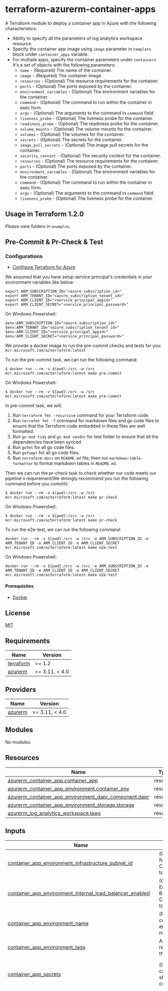 # terraform-azurerm-container-apps

A Terraform module to deploy a container app in Azure with the following characteristics:

- Ability to specify all the parameters of log analytics workspace resource.
- Specify the container app image using `image` parameter in `template` block under `container_apps` variable.
- For multiple apps, specify the container parameters under `containers`. It's a set of objects with the following parameters:
  - `name` - (Required) The name of the container.
  - `image` - (Required) The container image.
  - `resources` - (Optional) The resource requirements for the container.
  - `ports` - (Optional) The ports exposed by the container. 
  - `environment_variables` - (Optional) The environment variables for the container. 
  - `command` - (Optional) The command to run within the container in exec form.
  - `args` - (Optional) The arguments to the command in `command` field.
  - `liveness_probe` - (Optional) The liveness probe for the container.
  - `readiness_probe` - (Optional) The readiness probe for the container.
  - `volume_mounts` - (Optional) The volume mounts for the container.
  - `volumes` - (Optional) The volumes for the container.
  - `secrets` - (Optional) The secrets for the container. 
  - `image_pull_secrets` - (Optional) The image pull secrets for the container. 
  - `security_context` - (Optional) The security context for the container. 
  - `resources` - (Optional) The resource requirements for the container. 
  - `ports` - (Optional) The ports exposed by the container. 
  - `environment_variables` - (Optional) The environment variables for the container. 
  - `command` - (Optional) The command to run within the container in exec form.
  - `args` - (Optional) The arguments to the command in `command` field.
  - `liveness_probe` - (Optional) The liveness probe for the container.


## Usage in Terraform 1.2.0

Please view folders in `examples`.

## Pre-Commit & Pr-Check & Test

### Configurations

- [Configure Terraform for Azure](https://docs.microsoft.com/en-us/azure/virtual-machines/linux/terraform-install-configure)

We assumed that you have setup service principal's credentials in your environment variables like below:

```shell
export ARM_SUBSCRIPTION_ID="<azure_subscription_id>"
export ARM_TENANT_ID="<azure_subscription_tenant_id>"
export ARM_CLIENT_ID="<service_principal_appid>"
export ARM_CLIENT_SECRET="<service_principal_password>"
```

On Windows Powershell:

```shell
$env:ARM_SUBSCRIPTION_ID="<azure_subscription_id>"
$env:ARM_TENANT_ID="<azure_subscription_tenant_id>"
$env:ARM_CLIENT_ID="<service_principal_appid>"
$env:ARM_CLIENT_SECRET="<service_principal_password>"
```

We provide a docker image to run the pre-commit checks and tests for you: `mcr.microsoft.com/azterraform:latest`

To run the pre-commit task, we can run the following command:

```shell
$ docker run --rm -v $(pwd):/src -w /src mcr.microsoft.com/azterraform:latest make pre-commit
```

On Windows Powershell:

```shell
$ docker run --rm -v ${pwd}:/src -w /src mcr.microsoft.com/azterraform:latest make pre-commit
```

In pre-commit task, we will:

1. Run `terraform fmt -recursive` command for your Terraform code.
2. Run `terrafmt fmt -f` command for markdown files and go code files to ensure that the Terraform code embedded in these files are well formatted.
3. Run `go mod tidy` and `go mod vendor` for test folder to ensure that all the dependencies have been synced.
4. Run `gofmt` for all go code files.
5. Run `gofumpt` for all go code files.
6. Run `terraform-docs` on `README.md` file, then run `markdown-table-formatter` to format markdown tables in `README.md`.

Then we can run the pr-check task to check whether our code meets our pipeline's requirement(We strongly recommend you run the following command before you commit):

```shell
$ docker run --rm -v $(pwd):/src -w /src mcr.microsoft.com/azterraform:latest make pr-check
```

On Windows Powershell:

```shell
$ docker run --rm -v ${pwd}:/src -w /src mcr.microsoft.com/azterraform:latest make pr-check
```

To run the e2e-test, we can run the following command:

```text
docker run --rm -v $(pwd):/src -w /src -e ARM_SUBSCRIPTION_ID -e ARM_TENANT_ID -e ARM_CLIENT_ID -e ARM_CLIENT_SECRET mcr.microsoft.com/azterraform:latest make e2e-test
```

On Windows Powershell:

```text
docker run --rm -v ${pwd}:/src -w /src -e ARM_SUBSCRIPTION_ID -e ARM_TENANT_ID -e ARM_CLIENT_ID -e ARM_CLIENT_SECRET mcr.microsoft.com/azterraform:latest make e2e-test
```

#### Prerequisites

- [Docker](https://www.docker.com/community-edition#/download)

## License

[MIT](LICENSE)

<!-- BEGIN_TF_DOCS -->
## Requirements

| Name                                                                      | Version        |
|---------------------------------------------------------------------------|----------------|
| <a name="requirement_terraform"></a> [terraform](#requirement\_terraform) | >= 1.2         |
| <a name="requirement_azurerm"></a> [azurerm](#requirement\_azurerm)       | >= 3.11, < 4.0 |

## Providers

| Name                                                          | Version        |
|---------------------------------------------------------------|----------------|
| <a name="provider_azurerm"></a> [azurerm](#provider\_azurerm) | >= 3.11, < 4.0 |

## Modules

No modules.

## Resources

| Name                                                                                                                                                                              | Type     |
|-----------------------------------------------------------------------------------------------------------------------------------------------------------------------------------|----------|
| [azurerm_container_app.container_app](https://registry.terraform.io/providers/hashicorp/azurerm/latest/docs/resources/container_app)                                              | resource |
| [azurerm_container_app_environment.container_env](https://registry.terraform.io/providers/hashicorp/azurerm/latest/docs/resources/container_app_environment)                      | resource |
| [azurerm_container_app_environment_dapr_component.dapr](https://registry.terraform.io/providers/hashicorp/azurerm/latest/docs/resources/container_app_environment_dapr_component) | resource |
| [azurerm_container_app_environment_storage.storage](https://registry.terraform.io/providers/hashicorp/azurerm/latest/docs/resources/container_app_environment_storage)            | resource |
| [azurerm_log_analytics_workspace.laws](https://registry.terraform.io/providers/hashicorp/azurerm/latest/docs/resources/log_analytics_workspace)                                   | resource |

## Inputs

| Name                                                                                                                                                                                                                             | Description                                                                                                                                                                                                                                        | Type                                                                                                                                                                                                                                                                                                                                                                                                                                                                                                                                                                                                                                                                                                                                                                                                                                                                                                                                                                                                                                                                                                                                                                                                                                                                                                                                                                                                                                                                                                                                                                                                                                                                                                                                                                                                                                                                                                                                                                                                                                                                                                                                                                                                                                                                                                                                                                                                                                                                                                                                                                                                                                                                                                                                                                                                                                                                                                                                                                                                                                                                                                                                                                                                                                                                                                                                                                                                                                                                                                                                                                                                                                                                                                                                                                                                                                                                                 | Default       | Required |
|----------------------------------------------------------------------------------------------------------------------------------------------------------------------------------------------------------------------------------|----------------------------------------------------------------------------------------------------------------------------------------------------------------------------------------------------------------------------------------------------|--------------------------------------------------------------------------------------------------------------------------------------------------------------------------------------------------------------------------------------------------------------------------------------------------------------------------------------------------------------------------------------------------------------------------------------------------------------------------------------------------------------------------------------------------------------------------------------------------------------------------------------------------------------------------------------------------------------------------------------------------------------------------------------------------------------------------------------------------------------------------------------------------------------------------------------------------------------------------------------------------------------------------------------------------------------------------------------------------------------------------------------------------------------------------------------------------------------------------------------------------------------------------------------------------------------------------------------------------------------------------------------------------------------------------------------------------------------------------------------------------------------------------------------------------------------------------------------------------------------------------------------------------------------------------------------------------------------------------------------------------------------------------------------------------------------------------------------------------------------------------------------------------------------------------------------------------------------------------------------------------------------------------------------------------------------------------------------------------------------------------------------------------------------------------------------------------------------------------------------------------------------------------------------------------------------------------------------------------------------------------------------------------------------------------------------------------------------------------------------------------------------------------------------------------------------------------------------------------------------------------------------------------------------------------------------------------------------------------------------------------------------------------------------------------------------------------------------------------------------------------------------------------------------------------------------------------------------------------------------------------------------------------------------------------------------------------------------------------------------------------------------------------------------------------------------------------------------------------------------------------------------------------------------------------------------------------------------------------------------------------------------------------------------------------------------------------------------------------------------------------------------------------------------------------------------------------------------------------------------------------------------------------------------------------------------------------------------------------------------------------------------------------------------------------------------------------------------------------------------------------------------|---------------|:--------:|
| <a name="input_container_app_environment_infrastructure_subnet_id"></a> [container\_app\_environment\_infrastructure\_subnet\_id](#input\_container\_app\_environment\_infrastructure\_subnet\_id)                               | (Optional) The existing subnet to use for the container apps control plane. Changing this forces a new resource to be created.                                                                                                                     | `string`                                                                                                                                                                                                                                                                                                                                                                                                                                                                                                                                                                                                                                                                                                                                                                                                                                                                                                                                                                                                                                                                                                                                                                                                                                                                                                                                                                                                                                                                                                                                                                                                                                                                                                                                                                                                                                                                                                                                                                                                                                                                                                                                                                                                                                                                                                                                                                                                                                                                                                                                                                                                                                                                                                                                                                                                                                                                                                                                                                                                                                                                                                                                                                                                                                                                                                                                                                                                                                                                                                                                                                                                                                                                                                                                                                                                                                                                             | `null`        |    no    |
| <a name="input_container_app_environment_internal_load_balancer_enabled"></a> [container\_app\_environment\_internal\_load\_balancer\_enabled](#input\_container\_app\_environment\_internal\_load\_balancer\_enabled)           | (Optional) Should the Container Environment operate in Internal Load Balancing Mode? Defaults to `false`. Changing this forces a new resource to be created.                                                                                       | `bool`                                                                                                                                                                                                                                                                                                                                                                                                                                                                                                                                                                                                                                                                                                                                                                                                                                                                                                                                                                                                                                                                                                                                                                                                                                                                                                                                                                                                                                                                                                                                                                                                                                                                                                                                                                                                                                                                                                                                                                                                                                                                                                                                                                                                                                                                                                                                                                                                                                                                                                                                                                                                                                                                                                                                                                                                                                                                                                                                                                                                                                                                                                                                                                                                                                                                                                                                                                                                                                                                                                                                                                                                                                                                                                                                                                                                                                                                               | `false`       |    no    |
| <a name="input_container_app_environment_name"></a> [container\_app\_environment\_name](#input\_container\_app\_environment\_name)                                                                                               | (Required) The name of the container apps managed environment. Changing this forces a new resource to be created.                                                                                                                                  | `string`                                                                                                                                                                                                                                                                                                                                                                                                                                                                                                                                                                                                                                                                                                                                                                                                                                                                                                                                                                                                                                                                                                                                                                                                                                                                                                                                                                                                                                                                                                                                                                                                                                                                                                                                                                                                                                                                                                                                                                                                                                                                                                                                                                                                                                                                                                                                                                                                                                                                                                                                                                                                                                                                                                                                                                                                                                                                                                                                                                                                                                                                                                                                                                                                                                                                                                                                                                                                                                                                                                                                                                                                                                                                                                                                                                                                                                                                             | n/a           |   yes    |
| <a name="input_container_app_environment_tags"></a> [container\_app\_environment\_tags](#input\_container\_app\_environment\_tags)                                                                                               | A map of the tags to use on the resources that are deployed with this module.                                                                                                                                                                      | `map(string)`                                                                                                                                                                                                                                                                                                                                                                                                                                                                                                                                                                                                                                                                                                                                                                                                                                                                                                                                                                                                                                                                                                                                                                                                                                                                                                                                                                                                                                                                                                                                                                                                                                                                                                                                                                                                                                                                                                                                                                                                                                                                                                                                                                                                                                                                                                                                                                                                                                                                                                                                                                                                                                                                                                                                                                                                                                                                                                                                                                                                                                                                                                                                                                                                                                                                                                                                                                                                                                                                                                                                                                                                                                                                                                                                                                                                                                                                        | `{}`          |    no    |
| <a name="input_container_app_secrets"></a> [container\_app\_secrets](#input\_container\_app\_secrets)                                                                                                                            | (Optional) The secrets of the container apps. The key of the map should be aligned with the corresponding container app.                                                                                                                           | <pre>map(list(object({<br>    name  = string<br>    value = string<br>  })))</pre>                                                                                                                                                                                                                                                                                                                                                                                                                                                                                                                                                                                                                                                                                                                                                                                                                                                                                                                                                                                                                                                                                                                                                                                                                                                                                                                                                                                                                                                                                                                                                                                                                                                                                                                                                                                                                                                                                                                                                                                                                                                                                                                                                                                                                                                                                                                                                                                                                                                                                                                                                                                                                                                                                                                                                                                                                                                                                                                                                                                                                                                                                                                                                                                                                                                                                                                                                                                                                                                                                                                                                                                                                                                                                                                                                                                                   | `{}`          |    no    |
| <a name="input_container_apps"></a> [container\_apps](#input\_container\_apps)                                                                                                                                                   | The container apps to deploy.                                                                                                                                                                                                                      | <pre>map(object({<br>    name          = string<br>    tags          = optional(map(string))<br>    revision_mode = string<br><br>    template = object({<br>      containers = set(object({<br>        name    = string<br>        image   = string<br>        args    = optional(list(string))<br>        command = optional(list(string))<br>        cpu     = string<br>        memory  = string<br>        env = optional(set(object({<br>          name        = string<br>          secret_name = optional(string)<br>          value       = optional(string)<br>        })))<br>        liveness_probe = optional(object({<br>          failure_count_threshold = optional(number)<br>          header = optional(object({<br>            name  = string<br>            value = string<br>          }))<br>          host             = optional(string)<br>          initial_delay    = optional(number, 1)<br>          interval_seconds = optional(number, 10)<br>          path             = optional(string)<br>          port             = number<br>          timeout          = optional(number, 1)<br>          transport        = string<br>        }))<br>        readiness_probe = optional(object({<br>          failure_count_threshold = optional(number)<br>          header = optional(object({<br>            name  = string<br>            value = string<br>          }))<br>          host                    = optional(string)<br>          interval_seconds        = optional(number, 10)<br>          path                    = optional(string)<br>          port                    = number<br>          success_count_threshold = optional(number, 3)<br>          timeout                 = optional(number)<br>          transport               = string<br>        }))<br>        startup_probe = optional(object({<br>          failure_count_threshold = optional(number)<br>          header = optional(object({<br>            name  = string<br>            value = string<br>          }))<br>          host             = optional(string)<br>          interval_seconds = optional(number, 10)<br>          path             = optional(string)<br>          port             = number<br>          timeout          = optional(number)<br>          transport        = string<br>        }))<br>        volume_mounts = optional(object({<br>          name = string<br>          path = string<br>        }))<br>      }))<br>      max_replicas    = optional(number)<br>      min_replicas    = optional(number)<br>      revision_suffix = optional(string)<br><br>      volume = optional(list(object({<br>        name         = string<br>        storage_name = optional(string)<br>        storage_type = optional(string)<br>      })))<br>    })<br><br>    ingress = optional(object({<br>      allow_insecure_connections = optional(bool, false)<br>      external_enabled           = optional(bool, false)<br>      target_port                = number<br>      transport                  = optional(string)<br>      traffic_weight = object({<br>        label           = optional(string)<br>        latest_revision = optional(string)<br>        revision_suffix = optional(string)<br>        percentage      = number<br>      })<br>    }))<br><br>    identity = optional(object({<br>      type         = string<br>      identity_ids = optional(list(string))<br>    }))<br><br>    dapr = optional(object({<br>      app_id       = string<br>      app_port     = number<br>      app_protocol = optional(string)<br>    }))<br><br>    registry = optional(list(object({<br>      server               = string<br>      username             = optional(string)<br>      password_secret_name = optional(string)<br>      identity             = optional(string)<br>    })))<br>  }))</pre> | n/a           |   yes    |
| <a name="input_dapr_component"></a> [dapr\_component](#input\_dapr\_component)                                                                                                                                                   | (Optional) The Dapr component to deploy.                                                                                                                                                                                                           | <pre>map(object({<br>    name           = string<br>    component_type = string<br>    version        = string<br>    ignore_errors  = optional(bool, false)<br>    init_timeout   = optional(string, "5s")<br>    scopes         = optional(list(string))<br>    metadata = optional(set(object({<br>      name        = string<br>      secret_name = optional(string)<br>      value       = string<br>    })))<br>  }))</pre>                                                                                                                                                                                                                                                                                                                                                                                                                                                                                                                                                                                                                                                                                                                                                                                                                                                                                                                                                                                                                                                                                                                                                                                                                                                                                                                                                                                                                                                                                                                                                                                                                                                                                                                                                                                                                                                                                                                                                                                                                                                                                                                                                                                                                                                                                                                                                                                                                                                                                                                                                                                                                                                                                                                                                                                                                                                                                                                                                                                                                                                                                                                                                                                                                                                                                                                                                                                                                                                    | `{}`          |    no    |
| <a name="input_dapr_component_secrets"></a> [dapr\_component\_secrets](#input\_dapr\_component\_secrets)                                                                                                                         | (Optional) The secrets of the Dapr components. The key of the map should be aligned with the corresponding Dapr component.                                                                                                                         | <pre>map(list(object({<br>    name  = string<br>    value = string<br>  })))</pre>                                                                                                                                                                                                                                                                                                                                                                                                                                                                                                                                                                                                                                                                                                                                                                                                                                                                                                                                                                                                                                                                                                                                                                                                                                                                                                                                                                                                                                                                                                                                                                                                                                                                                                                                                                                                                                                                                                                                                                                                                                                                                                                                                                                                                                                                                                                                                                                                                                                                                                                                                                                                                                                                                                                                                                                                                                                                                                                                                                                                                                                                                                                                                                                                                                                                                                                                                                                                                                                                                                                                                                                                                                                                                                                                                                                                   | `{}`          |    no    |
| <a name="input_env_storage"></a> [env\_storage](#input\_env\_storage)                                                                                                                                                            | (Optional) Manages a Container App Environment Storage, writing files to this file share to make data accessible by other systems.                                                                                                                 | <pre>map(object({<br>    name                 = string<br>    storage_account_name = string<br>    access_key           = string<br>    share_name           = string<br>    access_mode          = string<br>  }))</pre>                                                                                                                                                                                                                                                                                                                                                                                                                                                                                                                                                                                                                                                                                                                                                                                                                                                                                                                                                                                                                                                                                                                                                                                                                                                                                                                                                                                                                                                                                                                                                                                                                                                                                                                                                                                                                                                                                                                                                                                                                                                                                                                                                                                                                                                                                                                                                                                                                                                                                                                                                                                                                                                                                                                                                                                                                                                                                                                                                                                                                                                                                                                                                                                                                                                                                                                                                                                                                                                                                                                                                                                                                                                            | `{}`          |    no    |
| <a name="input_location"></a> [location](#input\_location)                                                                                                                                                                       | (Required) The location this container app is deployed in. This should be the same as the environment in which it is deployed.                                                                                                                     | `string`                                                                                                                                                                                                                                                                                                                                                                                                                                                                                                                                                                                                                                                                                                                                                                                                                                                                                                                                                                                                                                                                                                                                                                                                                                                                                                                                                                                                                                                                                                                                                                                                                                                                                                                                                                                                                                                                                                                                                                                                                                                                                                                                                                                                                                                                                                                                                                                                                                                                                                                                                                                                                                                                                                                                                                                                                                                                                                                                                                                                                                                                                                                                                                                                                                                                                                                                                                                                                                                                                                                                                                                                                                                                                                                                                                                                                                                                             | n/a           |   yes    |
| <a name="input_log_analytics_workspace"></a> [log\_analytics\_workspace](#input\_log\_analytics\_workspace)                                                                                                                      | (Optional) A Log Analytics Workspace already exists.                                                                                                                                                                                               | <pre>object({<br>    id = string<br>  })</pre>                                                                                                                                                                                                                                                                                                                                                                                                                                                                                                                                                                                                                                                                                                                                                                                                                                                                                                                                                                                                                                                                                                                                                                                                                                                                                                                                                                                                                                                                                                                                                                                                                                                                                                                                                                                                                                                                                                                                                                                                                                                                                                                                                                                                                                                                                                                                                                                                                                                                                                                                                                                                                                                                                                                                                                                                                                                                                                                                                                                                                                                                                                                                                                                                                                                                                                                                                                                                                                                                                                                                                                                                                                                                                                                                                                                                                                       | `null`        |    no    |
| <a name="input_log_analytics_workspace_allow_resource_only_permissions"></a> [log\_analytics\_workspace\_allow\_resource\_only\_permissions](#input\_log\_analytics\_workspace\_allow\_resource\_only\_permissions)              | (Optional) Specifies if the log Analytics Workspace allow users accessing to data associated with resources they have permission to view, without permission to workspace. Defaults to `true`.                                                     | `bool`                                                                                                                                                                                                                                                                                                                                                                                                                                                                                                                                                                                                                                                                                                                                                                                                                                                                                                                                                                                                                                                                                                                                                                                                                                                                                                                                                                                                                                                                                                                                                                                                                                                                                                                                                                                                                                                                                                                                                                                                                                                                                                                                                                                                                                                                                                                                                                                                                                                                                                                                                                                                                                                                                                                                                                                                                                                                                                                                                                                                                                                                                                                                                                                                                                                                                                                                                                                                                                                                                                                                                                                                                                                                                                                                                                                                                                                                               | `true`        |    no    |
| <a name="input_log_analytics_workspace_cmk_for_query_forced"></a> [log\_analytics\_workspace\_cmk\_for\_query\_forced](#input\_log\_analytics\_workspace\_cmk\_for\_query\_forced)                                               | (Optional) Is Customer Managed Storage mandatory for query management? Defaults to `false`.                                                                                                                                                        | `bool`                                                                                                                                                                                                                                                                                                                                                                                                                                                                                                                                                                                                                                                                                                                                                                                                                                                                                                                                                                                                                                                                                                                                                                                                                                                                                                                                                                                                                                                                                                                                                                                                                                                                                                                                                                                                                                                                                                                                                                                                                                                                                                                                                                                                                                                                                                                                                                                                                                                                                                                                                                                                                                                                                                                                                                                                                                                                                                                                                                                                                                                                                                                                                                                                                                                                                                                                                                                                                                                                                                                                                                                                                                                                                                                                                                                                                                                                               | `false`       |    no    |
| <a name="input_log_analytics_workspace_daily_quota_gb"></a> [log\_analytics\_workspace\_daily\_quota\_gb](#input\_log\_analytics\_workspace\_daily\_quota\_gb)                                                                   | (Optional) The workspace daily quota for ingestion in GB. Defaults to `-1` which means unlimited.                                                                                                                                                  | `number`                                                                                                                                                                                                                                                                                                                                                                                                                                                                                                                                                                                                                                                                                                                                                                                                                                                                                                                                                                                                                                                                                                                                                                                                                                                                                                                                                                                                                                                                                                                                                                                                                                                                                                                                                                                                                                                                                                                                                                                                                                                                                                                                                                                                                                                                                                                                                                                                                                                                                                                                                                                                                                                                                                                                                                                                                                                                                                                                                                                                                                                                                                                                                                                                                                                                                                                                                                                                                                                                                                                                                                                                                                                                                                                                                                                                                                                                             | `-1`          |    no    |
| <a name="input_log_analytics_workspace_internet_ingestion_enabled"></a> [log\_analytics\_workspace\_internet\_ingestion\_enabled](#input\_log\_analytics\_workspace\_internet\_ingestion\_enabled)                               | (Optional) Should the Log Analytics Workspace support ingestion over the Public Internet? Defaults to `true`.                                                                                                                                      | `bool`                                                                                                                                                                                                                                                                                                                                                                                                                                                                                                                                                                                                                                                                                                                                                                                                                                                                                                                                                                                                                                                                                                                                                                                                                                                                                                                                                                                                                                                                                                                                                                                                                                                                                                                                                                                                                                                                                                                                                                                                                                                                                                                                                                                                                                                                                                                                                                                                                                                                                                                                                                                                                                                                                                                                                                                                                                                                                                                                                                                                                                                                                                                                                                                                                                                                                                                                                                                                                                                                                                                                                                                                                                                                                                                                                                                                                                                                               | `true`        |    no    |
| <a name="input_log_analytics_workspace_internet_query_enabled"></a> [log\_analytics\_workspace\_internet\_query\_enabled](#input\_log\_analytics\_workspace\_internet\_query\_enabled)                                           | (Optional) Should the Log Analytics Workspace support query over the Public Internet? Defaults to `true`.                                                                                                                                          | `bool`                                                                                                                                                                                                                                                                                                                                                                                                                                                                                                                                                                                                                                                                                                                                                                                                                                                                                                                                                                                                                                                                                                                                                                                                                                                                                                                                                                                                                                                                                                                                                                                                                                                                                                                                                                                                                                                                                                                                                                                                                                                                                                                                                                                                                                                                                                                                                                                                                                                                                                                                                                                                                                                                                                                                                                                                                                                                                                                                                                                                                                                                                                                                                                                                                                                                                                                                                                                                                                                                                                                                                                                                                                                                                                                                                                                                                                                                               | `true`        |    no    |
| <a name="input_log_analytics_workspace_local_authentication_disabled"></a> [log\_analytics\_workspace\_local\_authentication\_disabled](#input\_log\_analytics\_workspace\_local\_authentication\_disabled)                      | (Optional) Specifies if the log analytics workspace should enforce authentication using Azure Active Directory. Defaults to `false`.                                                                                                               | `bool`                                                                                                                                                                                                                                                                                                                                                                                                                                                                                                                                                                                                                                                                                                                                                                                                                                                                                                                                                                                                                                                                                                                                                                                                                                                                                                                                                                                                                                                                                                                                                                                                                                                                                                                                                                                                                                                                                                                                                                                                                                                                                                                                                                                                                                                                                                                                                                                                                                                                                                                                                                                                                                                                                                                                                                                                                                                                                                                                                                                                                                                                                                                                                                                                                                                                                                                                                                                                                                                                                                                                                                                                                                                                                                                                                                                                                                                                               | `false`       |    no    |
| <a name="input_log_analytics_workspace_name"></a> [log\_analytics\_workspace\_name](#input\_log\_analytics\_workspace\_name)                                                                                                     | (Required) Specifies the name of the Log Analytics Workspace. Changing this forces a new resource to be created.                                                                                                                                   | `string`                                                                                                                                                                                                                                                                                                                                                                                                                                                                                                                                                                                                                                                                                                                                                                                                                                                                                                                                                                                                                                                                                                                                                                                                                                                                                                                                                                                                                                                                                                                                                                                                                                                                                                                                                                                                                                                                                                                                                                                                                                                                                                                                                                                                                                                                                                                                                                                                                                                                                                                                                                                                                                                                                                                                                                                                                                                                                                                                                                                                                                                                                                                                                                                                                                                                                                                                                                                                                                                                                                                                                                                                                                                                                                                                                                                                                                                                             | n/a           |   yes    |
| <a name="input_log_analytics_workspace_reservation_capacity_in_gb_per_day"></a> [log\_analytics\_workspace\_reservation\_capacity\_in\_gb\_per\_day](#input\_log\_analytics\_workspace\_reservation\_capacity\_in\_gb\_per\_day) | (Optional) The capacity reservation level in GB for this workspace. Must be in increments of 100 between 100 and 5000. `reservation_capacity_in_gb_per_day` can only be used when the `sku` is set to `CapacityReservation`.                       | `number`                                                                                                                                                                                                                                                                                                                                                                                                                                                                                                                                                                                                                                                                                                                                                                                                                                                                                                                                                                                                                                                                                                                                                                                                                                                                                                                                                                                                                                                                                                                                                                                                                                                                                                                                                                                                                                                                                                                                                                                                                                                                                                                                                                                                                                                                                                                                                                                                                                                                                                                                                                                                                                                                                                                                                                                                                                                                                                                                                                                                                                                                                                                                                                                                                                                                                                                                                                                                                                                                                                                                                                                                                                                                                                                                                                                                                                                                             | `null`        |    no    |
| <a name="input_log_analytics_workspace_retention_in_days"></a> [log\_analytics\_workspace\_retention\_in\_days](#input\_log\_analytics\_workspace\_retention\_in\_days)                                                          | (Optional) The workspace data retention in days. Possible values are either 7 (Free Tier only) or range between 30 and 730.                                                                                                                        | `number`                                                                                                                                                                                                                                                                                                                                                                                                                                                                                                                                                                                                                                                                                                                                                                                                                                                                                                                                                                                                                                                                                                                                                                                                                                                                                                                                                                                                                                                                                                                                                                                                                                                                                                                                                                                                                                                                                                                                                                                                                                                                                                                                                                                                                                                                                                                                                                                                                                                                                                                                                                                                                                                                                                                                                                                                                                                                                                                                                                                                                                                                                                                                                                                                                                                                                                                                                                                                                                                                                                                                                                                                                                                                                                                                                                                                                                                                             | `null`        |    no    |
| <a name="input_log_analytics_workspace_sku"></a> [log\_analytics\_workspace\_sku](#input\_log\_analytics\_workspace\_sku)                                                                                                        | (Optional) Specifies the SKU of the Log Analytics Workspace. Possible values are `Free`, `PerNode`, `Premium`, `Standard`, `Standalone`, `Unlimited`, `CapacityReservation`, and `PerGB2018`(new SKU as of `2018-04-03`). Defaults to `PerGB2018`. | `string`                                                                                                                                                                                                                                                                                                                                                                                                                                                                                                                                                                                                                                                                                                                                                                                                                                                                                                                                                                                                                                                                                                                                                                                                                                                                                                                                                                                                                                                                                                                                                                                                                                                                                                                                                                                                                                                                                                                                                                                                                                                                                                                                                                                                                                                                                                                                                                                                                                                                                                                                                                                                                                                                                                                                                                                                                                                                                                                                                                                                                                                                                                                                                                                                                                                                                                                                                                                                                                                                                                                                                                                                                                                                                                                                                                                                                                                                             | `"PerGB2018"` |    no    |
| <a name="input_log_analytics_workspace_tags"></a> [log\_analytics\_workspace\_tags](#input\_log\_analytics\_workspace\_tags)                                                                                                     | (Optional) A mapping of tags to assign to the resource.                                                                                                                                                                                            | `map(string)`                                                                                                                                                                                                                                                                                                                                                                                                                                                                                                                                                                                                                                                                                                                                                                                                                                                                                                                                                                                                                                                                                                                                                                                                                                                                                                                                                                                                                                                                                                                                                                                                                                                                                                                                                                                                                                                                                                                                                                                                                                                                                                                                                                                                                                                                                                                                                                                                                                                                                                                                                                                                                                                                                                                                                                                                                                                                                                                                                                                                                                                                                                                                                                                                                                                                                                                                                                                                                                                                                                                                                                                                                                                                                                                                                                                                                                                                        | `null`        |    no    |
| <a name="input_resource_group_name"></a> [resource\_group\_name](#input\_resource\_group\_name)                                                                                                                                  | (Required) The name of the resource group in which the resources will be created.                                                                                                                                                                  | `string`                                                                                                                                                                                                                                                                                                                                                                                                                                                                                                                                                                                                                                                                                                                                                                                                                                                                                                                                                                                                                                                                                                                                                                                                                                                                                                                                                                                                                                                                                                                                                                                                                                                                                                                                                                                                                                                                                                                                                                                                                                                                                                                                                                                                                                                                                                                                                                                                                                                                                                                                                                                                                                                                                                                                                                                                                                                                                                                                                                                                                                                                                                                                                                                                                                                                                                                                                                                                                                                                                                                                                                                                                                                                                                                                                                                                                                                                             | n/a           |   yes    |

## Outputs

| Name                                                                                                                           | Description                                                                           |
|--------------------------------------------------------------------------------------------------------------------------------|---------------------------------------------------------------------------------------|
| <a name="output_container_app_environment_id"></a> [container\_app\_environment\_id](#output\_container\_app\_environment\_id) | The ID of the Container App Environment within which this Container App should exist. |
| <a name="output_container_app_fqdn"></a> [container\_app\_fqdn](#output\_container\_app\_fqdn)                                 | The FQDN of the Latest Revision of the Container App.                                 |
<!-- END_TF_DOCS -->
